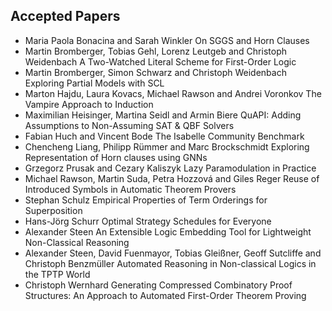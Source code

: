 ## Accepted Papers


 *  Maria Paola Bonacina and Sarah Winkler	On SGGS and Horn Clauses	
 *  Martin Bromberger, Tobias Gehl, Lorenz Leutgeb and Christoph Weidenbach	A Two-Watched Literal Scheme for First-Order Logic	
 *  Martin Bromberger, Simon Schwarz and Christoph Weidenbach	Exploring Partial Models with SCL	
 *  Marton Hajdu, Laura Kovacs, Michael Rawson and Andrei Voronkov	The Vampire Approach to Induction	
 *  Maximilian Heisinger, Martina Seidl and Armin Biere	QuAPI: Adding Assumptions to Non-Assuming SAT & QBF Solvers	
 *  Fabian Huch and Vincent Bode	The Isabelle Community Benchmark	
 *  Chencheng Liang, Philipp Rümmer and Marc Brockschmidt	Exploring Representation of Horn clauses using GNNs	
 *  Grzegorz Prusak and Cezary Kaliszyk	Lazy Paramodulation in Practice	
 *  Michael Rawson, Martin Suda, Petra Hozzová and Giles Reger	Reuse of Introduced Symbols in Automatic Theorem Provers	
 *  Stephan Schulz	Empirical Properties of Term Orderings for Superposition	
 *  Hans-Jörg Schurr	Optimal Strategy Schedules for Everyone	
 *  Alexander Steen	An Extensible Logic Embedding Tool for Lightweight Non-Classical Reasoning	
 *  Alexander Steen, David Fuenmayor, Tobias Gleißner, Geoff Sutcliffe and Christoph Benzmüller	Automated Reasoning in Non-classical Logics in the TPTP World	
 *  Christoph Wernhard	Generating Compressed Combinatory Proof Structures: An Approach to Automated First-Order Theorem Proving	


